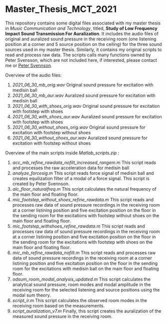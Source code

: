 # Master_Thesis_MCT_2021

This repository contains some digital files associated with my master thesis in *Music Communication and Technology*, titled, **Study of Low Frequency Impact Sound Transmission For Auralization**. It includes the audio files of original and auralized sound pressure in the receiving room (one listening position at a corner and 5 source position on the ceiling) for the three sound sources used in my master thesis. Similarly, it contains my original scripts to read and process raw data. The scripts calls many functions owned by Peter Svensson, which are not included here, if interested, please contact me or <a href="https://www.ntnu.edu/employees/peter.svensson">Peter Svennson</a>.

Overview of the audio files:
1. *2021_06_30_mb_orig.wav* Original sound pressure for excitation with medisin ball
2. *2021_06_30_mb_aur.wav* Auralized sound pressure for excitation with medisin ball
3. *2021_06_30_with_shoes_orig.wav* Original sound pressure for excitation with footstep with shoes
4. *2021_06_30_with_shoes_aur.wav* Auralized sound pressure for excitation with footstep with shoes
5. *2021_06_30_without_shoes_orig.wav* Original sound pressure for excitation with footstep without shoes
6. *2021_06_30_without_shoes_aur.wav* Auralized sound pressure for excitation with footstep without shoes

Overview of the main scripts inside *Matlab_scripts.zip* :
1.  *acc_mb_refine_rawdata_nofilt_increased_rangem.m* This script reads and processes the raw acceleration data for medisin ball
2.  *analyze_forcesig.m* This script reads force signal of medisin ball and creates equilization filter of a modal of a force signal. This script is created by Peter Svennson.
3.  *alc_floor_naturalfreq.m*  This script calculates the natural frequency of the main floor and floating floor.
4.  *mic_footstep_without_shoes_refine_rawdata.m* This script reads and processes raw data of sound pressure recordings in the receiving room at a corner listining position and five excitation position on the floor in the sending room for the excitations with footstep without shoes on the main floor and floating floor.
5.  *mic_footstep_withshoes_refine_rawdata.m* This script reads and processes raw data of sound pressure recordings in the receiving room at a corner listining position and five excitation position on the floor in the sending room  for the excitations with footstep with shoes on the main floor and floating floor.
6.  *mic_mb_refine_rawdata_nofilt.m* This script reads and processes raw data of sound pressure recordings in the receiving room at a corner listining position and five excitation position on the floor in the sending room  for the excitations with medisin ball on the main floor and floating floor.
7.  *odsum_room_modal_analysis_updated.m* This script calculates the analytical sound pressure, room modes and modal amplitude in the receiving room for the selected listening and source positions using the modal sum theory. 
8.  *script_ir.m* This script calculates the observed room modes in the receiving room based on the measurements.
9.  *script_auralization_v7.m* Finally, this script creates the auralization of the measured sound pressure in the receiving room.

